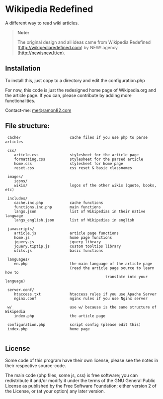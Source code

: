 Wikipedia Redefined
===
A different way to read wiki articles.

> **Note:**
>
> The original design and all ideas came from Wikipedia Redefined
> (http://wikipediaredefined.com) by NEW! agency (http://newisnew.lt/en).


Installation
---
To install this, just copy to a directory and edit the configuration.php

For now, this code is just the redesigned home page of Wikipedia.org and the
article page. If you can, please contribute by adding more functionalities.

Contact-me: me@ramon82.com


File structure:
---

```
 cache/                      cache files if you use php to parse articles

 css/
    article.css              stylesheet for the article page
    formatting.css           stylesheet for the parsed article
    home.css                 stylesheet for home page
    reset.css                css reset & basic classnames

 images/
    icons/
    wikis/                   logos of the other wikis (quote, books, etc)

 includes/
    cache.inc.php            cache functions
    functions.inc.php        main functions
    langs.json               list of Wikipedias in their native language
    langs_english.json       list of Wikipedias in english

 javascripts/
    article.js               article page functions
    home.js                  home page functions
    jquery.js                jquery library
    jquery.tiptip.js         custom tooltips library
    utils.js                 basic functions
    
 languages/
    en.php                   the main language of the article page
                             (read the article page source to learn how to
                                             translate into your language)
                                                                    
 server.conf/
    htaccess.txt             htaccess rules if you use Apache Server
    nginx.conf               nginx rules if you use Nginx server
    
 w/                          use w/ because is the same structure of Wikipedia
    index.php                the article page
    
 configuration.php           script config (please edit this)
 index.php                   home page
 
```

License
---
Some code of this program have their own license, please see the notes in their
respective source-code.

The main code (php files, some js, css) is free software; you can redistribute
it and/or modify it under the terms of the GNU General Public License as
published by the Free Software Foundation; either version 2 of the License, or
(at your option) any later version.